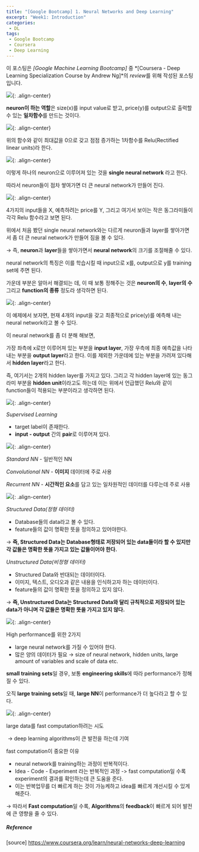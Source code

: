 ```yaml
---
title: "[Google Bootcamp] 1. Neural Networks and Deep Learning"
excerpt: "Week1: Introduction"
categories:
 - DL
tags:
 - Google Bootcamp
 - Coursera
 - Deep Learning
---
```


이 포스팅은 *[Google Machine Learning Bootcamp]* 중 *[Coursera - Deep Learning Specialization Course by Andrew Ng]*의 *review*를 위해 작성된 포스팅 입니다.

![](https://yn-e-si.com/assets/images/image-1.png){: .align-center}

**neuron이 하는 역할**은 size(x)를 input value로 받고,  price(y)를 output으로 출력할 수 있는 **일차함수**를 만드는 것이다.

![](https://yn-e-si.com/assets/images/image-2.png){: .align-center}

위의 함수와 같이 최대값을 0으로 갖고 점점 증가하는 1차함수를 Relu(Rectified linear units)라 한다.

![](https://yn-e-si.com/assets/images/image-3.png){: .align-center}

이렇게 하나의 neuron으로 이루어져 있는 것을 **single neural network** 라고 한다.

따라서 neuron들이 점차 쌓여가면 더 큰 neural network가 만들어 진다.

![](https://yn-e-si.com/assets/images/image-4.png){: .align-center}

4가지의 input들을 X, 예측하려는 price를 Y, 그리고 여기서 보이는 작은 동그라미들이 각각 Relu 함수라고 보면 된다.

위에서 처음 봤던 single neural network와는 다르게 neuron들과 layer를 쌓아가면서 좀 더 큰 neural network가 만들어 짐을 볼 수 있다.

→ 즉, **neuron**과 **layer**들을 쌓아가면서 **neural network**의 크기를 조절해줄 수 있다.

neural network의 특징은 이를 학습시킬 때 input으로 x를, output으로 y를 training set에 주면 된다.

가운데 부분은 알아서 해결되는 데, 이 때 보통 정해주는 것은 **neuron의 수**, **layer의 수** 그리고 **function의 종류** 정도라 생각하면 된다.

![](https://yn-e-si.com/assets/images/image-5.png){: .align-center}

이 예제에서 보자면, 현재 4개의 input을 갖고 최종적으로 price(y)를 예측해 내는 neural network라고 볼 수 있다.

이 neural network를 좀 더 분해 해보면,

가장 좌측에 x로만 이루어져 있는 부분을 **input layer**, 가장 우측에 최종 예측값을 나타내는 부분을 **output layer**라고 한다. 이를 제외한 가운데에 있는 부분을 가려져 있다해서 **hidden layer**라고 한다.

즉, 여기서는 2개의 hidden layer를 가지고 있다. 그리고 각 hidden layer에 있는 동그라미 부분을 **hidden unit**이라고도 하는데 이는 위에서 언급했던 Relu와 같이 function들이 적용되는 부분이라고 생각하면 된다.

![](https://yn-e-si.com/assets/images/image-6.png){: .align-center}

*Supervised Learning*

- target label이 존재한다.
- **input - output** 간의 **pair**로 이루어져 있다.

![](https://yn-e-si.com/assets/images/image-7.png){: .align-center}

*Standard NN* - 일반적인 NN

*Convolutional NN* - **이미지** 데이터에 주로 사용

*Recurrent NN* - **시간적인 요소**를 담고 있는 일차원적인 데이터를 다루는데 주로 사용

![](https://yn-e-si.com/assets/images/image-8.png){: .align-center}

*Structured Data(정형 데이터)*

- Database들의 data라고 볼 수 있다.
- feature들의 값이 명확한 뜻을 정의하고 있어야한다.

→ **즉, Structured Data는 Database형태로 저장되어 있는 data들이라 할 수 있지만 각 값들은 명확한 뜻을 가지고 있는 값들이어야 한다.**

*Unstructured Data(비정형 데이터)*

- Structured Data와 반대되는 데이터이다.
- 이미지, 텍스트, 오디오과 같은 내용을 인식하고자 하는 데이터이다.
- feature들의 값이 명확한 뜻을 정의하고 있지 않다.

→ **즉, Unstructured Data는 Structured Data와 달리 규칙적으로 저장되어 있는 data가 아니며 각 값들은 명확한 뜻을 가지고 있지 않다.**

![](https://yn-e-si.com/assets/images/image-9.png){: .align-center}

High performance를 위한 2가지

- large neural network를 가질 수 있어야 한다.
- 많은 양의 데이터가 필요 → size of neural network, hidden units, large amount of variables and scale of data etc.

**small training sets**일 경우, 보통 **engineering skills**에 따라 performance가 정해질 수 있다.

오직 **large training sets**일 때, **large NN**이 performance가 더 높다라고 할 수 있다.

![](https://yn-e-si.com/assets/images/image-10.png){: .align-center}

large data를 fast computation하려는 시도 

​					→ deep learning algorithms이 큰 발전을 하는데 기여

fast computation이 중요한 이유

- neural network를 training하는 과정이 반복적이다.
- Idea - Code - Experiment 라는 반복적인 과정 -> fast computation일 수록 experiment의 결과를 확인하는데 큰 도움을 준다.
- 이는 반복업무를 더 빠르게 하는 것이 가능케하고 idea를 빠르게 개선시킬 수 있게 해준다.

→ 따라서 **Fast computation**일 수록, **Algorithms**의 **feedback**이 빠르게 되어 발전에 큰 영향을 줄 수 있다.



##### Reference

[source]  <https://www.coursera.org/learn/neural-networks-deep-learning>